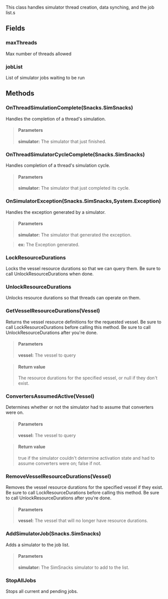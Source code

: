             
This class handles simulator thread creation, data synching, and the job list.s
        
## Fields

### maxThreads
Max number of threads allowed
### jobList
List of simulator jobs waiting to be run
## Methods


### OnThreadSimulationComplete(Snacks.SimSnacks)
Handles the completion of a thread's simulation.
> #### Parameters
> **simulator:** The simulator that just finished.


### OnThreadSimulatorCycleComplete(Snacks.SimSnacks)
Handles completion of a thread's simulation cycle.
> #### Parameters
> **simulator:** The simulator that just completed its cycle.


### OnSimulatorException(Snacks.SimSnacks,System.Exception)
Handles the exception generated by a simulator.
> #### Parameters
> **simulator:** The simulator that generated the exception.

> **ex:** The Exception generated.


### LockResourceDurations
Locks the vessel resource durations so that we can query them. Be sure to call UnlockResourceDurations when done.

### UnlockResourceDurations
Unlocks resource durations so that threads can operate on them.

### GetVesselResourceDurations(Vessel)
Returns the vessel resource definitions for the requested vessel. Be sure to call LockResourceDurations before calling this method. Be sure to call UnlockResourceDurations after you're done.
> #### Parameters
> **vessel:** The vessel to query

> #### Return value
> The resource durations for the specified vessel, or null if they don't exist.

### ConvertersAssumedActive(Vessel)
Determines whether or not the simulator had to assume that converters were on.
> #### Parameters
> **vessel:** The vessel to query

> #### Return value
> true if the simulator couldn't determine activation state and had to assume converters were on; false if not.

### RemoveVesselResourceDurations(Vessel)
Removes the vessel resource durations for the specified vessel if they exist. Be sure to call LockResourceDurations before calling this method. Be sure to call UnlockResourceDurations after you're done.
> #### Parameters
> **vessel:** The vessel that will no longer have resource durations.


### AddSimulatorJob(Snacks.SimSnacks)
Adds a simulator to the job list.
> #### Parameters
> **simulator:** The SimSnacks simulator to add to the list.


### StopAllJobs
Stops all current and pending jobs.

